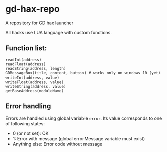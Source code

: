 # gd-hax-repo
A repository for GD hax launcher

All hacks use LUA language with custom functions.
## Function list:
```
readInt(address)
readFloat(address)
readString(address, length)
GDMessageBox(title, content, button) # works only on windows 10 (yet)
writeInt(address, value)
writeFloat(address, value)
writeString(address, value)
getBaseAddress(moduleName)
```
## Error handling
Errors are handled using global variable `error`.
Its value corresponds to one of following states:

* 0 (or not set): OK
* 1: Error with message (global errorMessage variable must exist)
* Anything else: Error code without message
